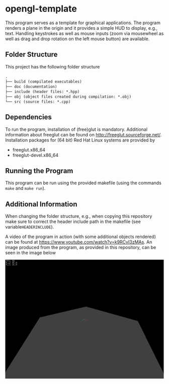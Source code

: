 # opengl-template

This program serves as a template for graphical applications. The program renders a plane in the origin and it provides a simple HUD to display, e.g., text. Handling keystrokes as well as mouse inputs (zoom via mousewheel as well as drag and drop rotation on the left mouse button) are available.

## Folder Structure

This project has the following folder structure
```
.
├── build (compilated executables)
├── doc (documentation)
├── include (header files: *.hpp)
├── obj (object files created during compilation: *.obj)
└── src (source files: *.cpp)
```

## Dependencies

To run the program, installation of (free)glut is mandatory. Additional information about freeglut can be found on <http://freeglut.sourceforge.net/>. Installation packages for (64 bit) Red Hat Linux systems are provided by

- freeglut.x86_64
- freeglut-devel.x86_64

## Running the Program

This program can be run using the provided makefile (using the commands `make` and `make run`).

## Additional Information

When changing the folder structure, e.g., when copying this repository make sure to correct the header include path in the makefile (see variable`HEADERINCLUDE`).

A video of the program in action (with some additional objects rendered) can be found at <https://www.youtube.com/watch?v=k9RCvI3zMAs>. An image produced from the program, as provided in this repository, can be seen in the image below

![image showing the output of this repository (flat plane at the origin, HUD information showing rotation parameters as well as the frames per seconds)](doc/example_image.png "image showing the origin in the center and the HUD in the top left")
